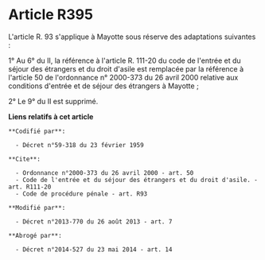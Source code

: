 # Article R395

L'article R. 93 s'applique à Mayotte sous réserve des adaptations suivantes : 

1° Au 6° du II, la référence à l'article R. 111-20 du code de l'entrée et du séjour des étrangers et du droit d'asile est
remplacée par la référence à l'article 50 de l'ordonnance n° 2000-373 du 26 avril 2000 relative aux conditions d'entrée et de
séjour des étrangers à Mayotte ; 

2° Le 9° du II est supprimé.

**Liens relatifs à cet article**

	**Codifié par**:

	  - Décret n°59-318 du 23 février 1959

	**Cite**:

	  - Ordonnance n°2000-373 du 26 avril 2000 - art. 50
	  - Code de l'entrée et du séjour des étrangers et du droit d'asile. - art. R111-20
	  - Code de procédure pénale - art. R93

	**Modifié par**:

	  - Décret n°2013-770 du 26 août 2013 - art. 7

	**Abrogé par**:

	  - Décret n°2014-527 du 23 mai 2014 - art. 14
